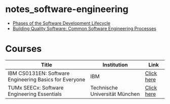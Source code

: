# notes_software-engineering

- [Phases of the Software Development Lifecycle](https://gist.github.com/geybriyel-se/258805f5286801db09993cc2e8b9535b)
- [Building Quality Software: Common Software Engineering Processes](https://gist.github.com/geybriyel-se/7900527fed00e581c16e4ef1492be855)


# Courses
| **Title** | **Institution** | **Link** |
|---|---|---|
| IBM CS0131EN: Software Engineering Basics for Everyone | IBM | [Click here](https://www.edx.org/learn/software-engineering/ibm-software-engineering-basics-for-everyone?index=product&objectID=course-f2c178f0-21d1-481c-a7e0-7529b78c3a45&webview=false&campaign=Software+Engineering+Basics+for+Everyone&product_category=course&placement_url=https%3A%2F%2Fwww.edx.org%2Flearn%2Fsoftware-engineering) |
| TUMx SEECx: Software Engineering Essentials | Technische Universität München | [Click here](https://www.edx.org/learn/software-engineering/technische-universitat-munchen-software-engineering-essentials?index=product&objectID=course-ae2c81b3-f731-471a-b164-dbd26d48e999&webview=false&campaign=Software+Engineering+Essentials&product_category=course&placement_url=https%3A%2F%2Fwww.edx.org%2Flearn%2Fsoftware-engineering) |
